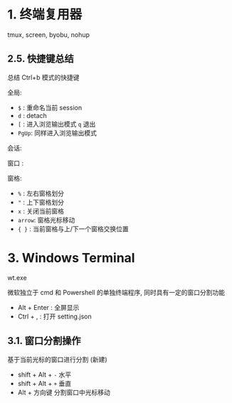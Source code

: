 # 1. 终端复用器

tmux, screen, byobu, nohup
  
## 2.5. 快捷键总结

总结 Ctrl+b 模式的快捷键  

全局:
* `$`   : 重命名当前 session
* `d`   : detach
* `[`   : 进入浏览输出模式 `q` 退出
* `PgUp`: 同样进入浏览输出模式

会话:


窗口 :                

窗格:
* `%`   : 左右窗格划分
* `"`   : 上下窗格划分
* `x`   : 关闭当前窗格
* `arrow`: 窗格光标移动
* `{ }` : 当前窗格与上/下一个窗格交换位置 


# 3. Windows Terminal

wt.exe  

微软独立于 cmd 和 Powershell 的单独终端程序, 同时具有一定的窗口分割功能

* Alt   + Enter     : 全屏显示
* Ctrl  + ,         : 打开 setting.json

## 3.1. 窗口分割操作

基于当前光标的窗口进行分割 (新建)
* shift + Alt + `-` 水平
* shift + Alt + `+` 垂直
* Alt + 方向键       分割窗口中光标移动

